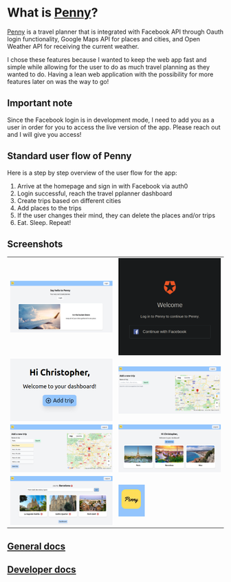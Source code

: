 # What is [Penny](penny.christopherklint.com)?

[Penny](penny.christopherklint.com) is a travel planner that is integrated with Facebook API through Oauth login functionality, Google Maps API for places and cities, and Open Weather API for receiving the current weather.

I chose these features because I wanted to keep the web app fast and simple while allowing for the user to do as much travel planning as they wanted to do. Having a lean web application with the possibility for more features later on was the way to go!

## Important note

Since the Facebook login is in development mode, I need to add you as a user in order for you to access the live version of the app. Please reach out and I will give you access!

## Standard user flow of Penny

Here is a step by step overview of the user flow for the app:

1. Arrive at the homepage and sign in with Facebook via auth0
2. Login successful, reach the travel pplanner dashboard
3. Create trips based on different cities
4. Add places to the trips
5. If the user changes their mind, they can delete the places and/or trips
6. Eat. Sleep. Repeat!

## Screenshots

|                                |                                    |
| ------------------------------ | ---------------------------------- |
| ![](docs/imgs/home.png)        | ![](docs/imgs/auth0-login.png)     |
| ![](docs/imgs/dashboard.png)   | ![](docs/imgs/add-new-trip.png)    |
| ![](docs/imgs/chosen-city.png) | ![](docs/imgs/dashboard-trips.png) |
| ![](docs/imgs/trip-places.png) | ![](docs/imgs/logo.png)            |

## [General docs](docs/docs.md)

## [Developer docs](docs/dev/dev-docs.md)
